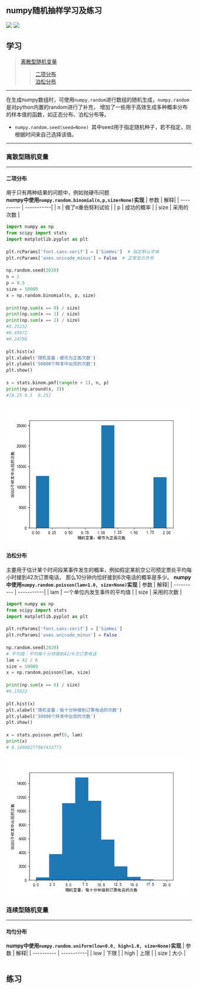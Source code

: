 numpy随机抽样学习及练习
-----
![](https://img.shields.io/badge/python-3.8-blue) ![](https://img.shields.io/badge/numpy-1.18.5-pink)<br>
## 学习
> [离散型随机变量](#离散型随机变量)
>> [二项分布](#二项分布)<br>
>> [泊松分布](#泊松分布)
------
在生成numpy数组时，可使用`numpy.random`进行数组的随机生成，`numpy.random`是对python内置的random进行了补充，
增加了一些用于高效生成多种概率分布的样本值的函数，如正态分布、泊松分布等。<br>
* `numpy.random.seed(seed=None) `其中seed用于指定随机种子，若不指定，则根据时间来自己选择该值。
-------
### 离散型随机变量
------
#### 二项分布
用于只有两种结果的问题中，例如抛硬币问题<br>
**numpy中使用`numpy.random.binomial(n,p,size=None)`实现**
| 参数  | 解释|
| ---------- | -----------|
| n   | 做了n重伯努利试验 |
| p   | 成功的概率 |
| size   | 采用的次数 |
``` python
import numpy as np
from scipy import stats
import matplotlib.pyplot as plt

plt.rcParams['font.sans-serif'] = ['SimHei']  # 指定默认字体
plt.rcParams['axes.unicode_minus'] = False  # 正常显示负号

np.random.seed(2020)
n = 2
p = 0.5
size = 50000
x = np.random.binomial(n, p, size)

print(np.sum(x == 0) / size)
print(np.sum(x == 1) / size)
print(np.sum(x == 2) / size)
#0.25232
#0.49972
#0.24796

plt.hist(x)
plt.xlabel('随机变量：硬币为正面次数')
plt.ylabel('50000个样本中出现的次数')
plt.show()

s = stats.binom.pmf(range(n + 1), n, p)
print(np.around(s, 3))
#[0.25 0.5  0.25]
```
![](https://github.com/maxormin/learn_numpy/blob/main/task2_img/%E4%BA%8C%E9%A1%B9%E5%88%86%E5%B8%83.png)
#### 泊松分布
主要用于估计某个时间段某事件发生的概率，例如假定某航空公司预定票处平均每小时接到42次订票电话，
那么10分钟内恰好接到6次电话的概率是多少。
**numpy中使用`numpy.random.poisson(lam=1.0, size=None)`实现**
| 参数  | 解释|
| ---------- | -----------|
| lam   | 一个单位内发生事件的平均值 |
| size   | 采用的次数 |
``` python
import numpy as np
from scipy import stats
import matplotlib.pyplot as plt

plt.rcParams['font.sans-serif'] = ['SimHei']
plt.rcParams['axes.unicode_minus'] = False

np.random.seed(2020)
# 平均值：平均每十分钟接到42/6次订票电话
lam = 42 / 6
size = 50000
x = np.random.poisson(lam, size)

print(np.sum(x == 6) / size)
#0.15022

plt.hist(x)
plt.xlabel('随机变量：每十分钟接到订票电话的次数')
plt.ylabel('50000个样本中出现的次数')
plt.show()

x = stats.poisson.pmf(6, lam)
print(x)  
# 0.14900277967433773
```
![](https://github.com/maxormin/learn_numpy/blob/main/task2_img/%E6%B3%8A%E6%9D%BE%E5%88%86%E5%B8%83.png)
### 连续型随机变量
------
#### 均匀分布
**numpy中使用`numpy.random.uniform(low=0.0, high=1.0, size=None)`实现**
| 参数  | 解释|
| ---------- | -----------|
| low   | 下限 |
| high   | 上限 |
| size   | 大小 |
``` python

```

## 练习
